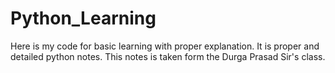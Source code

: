 # Python_Learning
Here is my code for basic learning with proper explanation. It is proper and detailed python notes.
This notes is taken form the Durga Prasad Sir's class.
